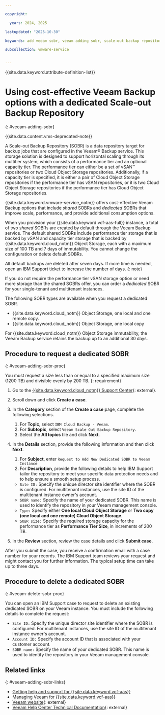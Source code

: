 ```yaml
---

copyright:

  years: 2024, 2025

lastupdated: "2025-10-30"

keywords: add veeam sobr, veeam adding sobr, scale-out backup repository

subcollection: vmware-service


---
```


{{site.data.keyword.attribute-definition-list}}

# Using cost-effective Veeam Backup options with a dedicated Scale-out Backup Repository 
{: #veeam-adding-sobr}

{{site.data.content.vms-deprecated-note}}

A Scale-out Backup Repository (SOBR) is a data repository target for backup jobs that are configured in the Veeam® Backup service. This storage solution is designed to support horizontal scaling through its multitier system, which consists of a performance tier and an optional capacity tier. The performance tier can either be a set of vSAN™ repositories or two Cloud Object Storage repositories. Additionally, if a capacity tier is specified, it is either a pair of Cloud Object Storage repositories if the performance tier has vSAN repositories, or it is two Cloud Object Storage repositories if the performance tier has Cloud Object Storage repositories.

{{site.data.keyword.vmware-service_notm}} offers cost-effective Veeam Backup options that include *shared* SOBRs and *dedicated* SOBRs that improve scale, performance, and provide additional consumption options.

When you provision your {{site.data.keyword.vcf-aas-full}} instance, a total of two *shared* SOBRs are created by default through the Veeam Backup service. The default shared SOBRs include performance tier storage that is backed by vSAN and capacity tier storage that is backed by {{site.data.keyword.cloud_notm}} Object Storage, each with a maximum size of 100 TB and 7 days of immutability. You cannot change the configuration or delete default SOBRs.

All default backups are deleted after seven days. If more time is needed, open an IBM Support ticket to increase the number of days.
{: note}

If you do not require the performance tier vSAN storage option or need more storage than the shared SOBRs offer, you can order a *dedicated* SOBR for your single-tenant and multitenant instances. 

The following SOBR types are available when you request a dedicated SOBR. 
* {{site.data.keyword.cloud_notm}} Object Storage, one local and one remote copy.
* {{site.data.keyword.cloud_notm}} Object Storage, one local copy



For {{site.data.keyword.cloud_notm}} Object Storage immutability, the Veeam Backup service retains the backup up to an additional 30 days.

## Procedure to request a dedicated SOBR
{: #veeam-adding-sobr-proc}

You must request a size less than or equal to a specified maximum size (1200 TB) and divisible evenly by 200 TB.
{: requirement}

1. Go to the [{{site.data.keyword.cloud_notm}} Support Center](https://cloud.ibm.com/unifiedsupport/supportcenter){: external}.
2. Scroll down and click **Create a case**.
3. In the **Category** section of the **Create a case** page, complete the following selections.
    1. For **Topic**, select `IBM Cloud Backup - Veeam`.
    2. For **Subtopic**, select `Veeam Scale Out Backup Repository`.
    3. Select the **All topics** tile and click **Next**.
4. In the **Details** section, provide the following information and then click **Next**.
    1. For **Subject**, enter `Request to Add New Dedicated SOBR to Veeam Instance`
    2. For **Description**, provide the following details to help IBM Support tailor the repository to meet your specific data protection needs and to help ensure a smooth setup process.

    * `Site ID:` Specify the unique director site identifier where the SOBR is configured. For multitenant instances, use the site ID of the multitenant instance owner's account.
    * `SOBR name:` Specify the name of your dedicated SOBR. This name is used to identify the repository in your Veeam management console.
    * `Type:`  Specify either **One local Cloud Object Storage** or **Two copy (one local and one remote) Cloud Object Storage**.
    * `SOBR size:` Specify the required storage capacity for the performance tier as **Performance Tier Size**, in increments of 200 TB. 

5. In the **Review** section, review the case details and click **Submit case**.

After you submit the case, you receive a confirmation email with a case number for your records. The IBM Support team reviews your request and might contact you for further information. The typical setup time can take up to three days.

## Procedure to delete a dedicated SOBR
{: #veeam-delete-sobr-proc}

You can open an IBM Support case to request to delete an existing dedicated SOBR on your Veeam instance. You must include the following details to complete the request:

* `Site ID:` Specify the unique director site identifier where the SOBR is configured. For multitenant instances, use the site ID of the multitenant instance owner's account.
* `Account ID:` Specify the account ID that is associated with your customer account.
* `SOBR name:` Specify the name of your dedicated SOBR. This name is used to identify the repository in your Veeam management console.

## Related links
{: #veeam-adding-sobr-links}

* [Getting help and support for {{site.data.keyword.vcf-aas}}](/docs/vmware-service?topic=vmware-service-support)
* [Managing Veeam for {{site.data.keyword.vcf-aas}}](/docs/vmware-service?topic=vmware-service-tenant-veeam)
* [Veeam website](https://www.veeam.com/){: external}
* [Veeam Help Center Technical Documentation](https://helpcenter.veeam.com/){: external}
